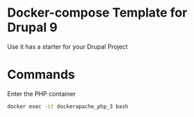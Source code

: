 # Docker-compose Template for Drupal 9
Use it has a starter for your Drupal Project

# Commands
Enter the PHP container
```bash
docker exec -it dockerapache_php_3 bash
